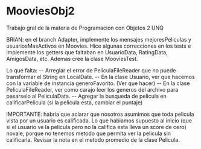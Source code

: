 # MooviesObj2
Trabajo gral de la materia de Programacion con Objetos 2 UNQ

BRIAN: en el branch Adapter, implemente los mensajes mejoresPeliculas y usuariosMasActivos en Moovies. 
Hice algunas correcciones en los tests e implemente los getters que faltaban en UsuarioData, RatingData, 
AmigosData, etc. Ademas cree la clase MooviesTest. 

Lo que falta:
-- Arreglar el error de PeliculaFileReader que no puede transformar el String en LocalDate.
-- En la clase Usuario, ver que hacemos con la variable de instancia generoFavorito. (Ver que hacer)
-- En la clase PeliculaFileReader, ver como carajo leer los generos del archivo para pasarselo al PeliculaData.
-- Agregar la busqueda de pelicula en calificarPelicula (si la pelicula esta, cambiar el puntaje)

IMPORTANTE: habria que aclarar que nosotros asumimos que toda pelicula vista por un usuario es calificada.
Lo que habiamos supuesto al inicio (que si el usuario ve la pelicula pero no la califica esta lleva un score
de cero) novale, porque no tenemos metodo que permita ver la pelicula sin calificarla. Revisar la nota en el 
metodo promedio de la clase Pelicula.


